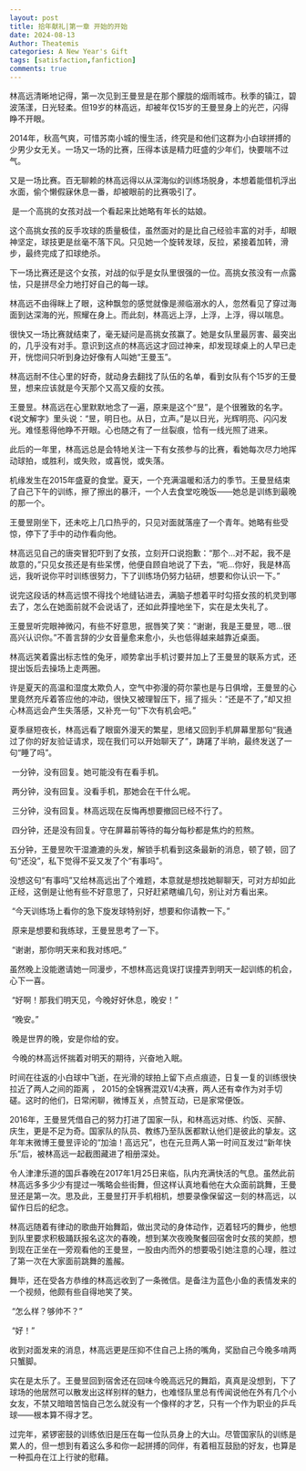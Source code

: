 ```yaml
---
layout: post
title: 拾年献礼|第一章 开始的开始
date: 2024-08-13
Author: Theatemis
categories: A New Year's Gift
tags: [satisfaction,fanfiction]
comments: true
---
```


​        林高远清晰地记得，第一次见到王曼昱是在那个朦胧的烟雨城市。秋季的镇江，碧波荡漾，日光轻柔。但19岁的林高远，却被年仅15岁的王曼昱身上的光芒，闪得睁不开眼。

​        2014年，秋高气爽，可惜苏南小城的慢生活，终究是和他们这群为小白球拼搏的少男少女无关。一场又一场的比赛，压得本该是精力旺盛的少年们，快要喘不过气。

​        又是一场比赛。百无聊赖的林高远得以从深海似的训练场脱身，本想着能借机浮出水面，偷个懒假寐休息一番，却被眼前的比赛吸引了。

​        是一个高挑的女孩对战一个看起来比她略有年长的姑娘。

​        这个高挑女孩的反手攻球的质量极佳，虽然面对的是比自己经验丰富的对手，却眼神坚定，球技更是丝毫不落下风。只见她一个旋转发球，反拉，紧接着加转，滑步，最终完成了扣球绝杀。

​        下一场比赛还是这个女孩，对战的似乎是女队里很强的一位。高挑女孩没有一点露怯，只是拼尽全力地打好自己的每一球。

​        林高远不由得眯上了眼，这种飘忽的感觉就像是濒临溺水的人，忽然看见了穿过海面到达深海的光，照耀在身上。而此刻，林高远上浮，上浮，上浮，得以喘息。

​        很快又一场比赛就结束了，毫无疑问是高挑女孩赢了。她是女队里最厉害、最突出的，几乎没有对手。意识到这点的林高远这才回过神来，却发现球桌上的人早已走开，恍惚间只听到身边好像有人叫她“王曼玉”。

​        林高远耐不住心里的好奇，就动身去翻找了队伍的名单，看到女队有个15岁的王曼昱，想来应该就是今天那个又高又瘦的女孩。

​        王曼昱。林高远在心里默默地念了一遍，原来是这个“昱”，是个很雅致的名字。《说文解字》里头说：“昱，明日也。从日，立声。”是以日光，光辉明亮、闪闪发光。难怪惹得他睁不开眼。心也随之有了一丝裂痕，恰有一线光照了进来。

​        此后的一年里，林高远总是会特地关注一下有女孩参与的比赛，看她每次尽力地挥动球拍，或胜利，或失败，或喜悦，或失落。

​        机缘发生在2015年盛夏的食堂。夏天，一个充满温暖和活力的季节。王曼昱结束了自己下午的训练，擦了擦出的暴汗，一个人去食堂吃晚饭——她总是训练到最晚的那一个。

​        王曼昱刚坐下，还未吃上几口热乎的，只见对面就落座了一个青年。她略有些受惊，停下了手中的动作看向他。

​        林高远见自己的唐突冒犯吓到了女孩，立刻开口说抱歉：“那个…对不起，我不是故意的，”只见女孩还是有些呆愣，他便自顾自地说了下去，“呃…你好，我是林高远，我听说你平时训练很努力，下了训练场仍努力钻研，想要和你认识一下。”

​        说完这段话的林高远恨不得找个地缝钻进去，满脑子想着平时勾搭女孩的机灵到哪去了，怎么在她面前就不会说话了，还如此莽撞地坐下，实在是太失礼了。

​        王曼昱听完眼神微闪，有些不好意思，抿唇笑了笑：“谢谢，我是王曼昱，嗯…很高兴认识你。”不善言辞的少女音量愈来愈小，头也低得越来越靠近桌面。

​        林高远笑着露出标志性的兔牙，顺势拿出手机讨要并加上了王曼昱的联系方式，还提出饭后去操场上走两圈。

​        许是夏天的高温和湿度太欺负人，空气中弥漫的荷尔蒙也是与日俱增，王曼昱的心里竟然充斥着答应他的冲动，很快又被理智压下，摇了摇头：“还是不了，”却又担心林高远会产生失落感，又补充一句“下次有机会吧。”

​        夏季昼短夜长，林高远看了眼窗外漫天的繁星，思绪又回到手机屏幕里那句“我通过了你的好友验证请求，现在我们可以开始聊天了”，踌躇了半晌，最终发送了一句“睡了吗”。

​        一分钟，没有回复。她可能没有在看手机。

​        两分钟，没有回复。没看手机，那她会在干什么呢。

​        三分钟，没有回复。林高远现在反悔再想要撤回已经不行了。

​        四分钟，还是没有回复。守在屏幕前等待的每分每秒都是焦灼的煎熬。

​        五分钟，王曼昱吹干湿漉漉的头发，解锁手机看到这条最新的消息，顿了顿，回了句“还没”，私下觉得不妥又发了个“有事吗”。

​        没想这句“有事吗”又给林高远出了个难题，本意就是想找她聊聊天，可对方却如此正经，这倒是让他有些不好意思了，只好赶紧瞎编几句，别让对方看出来。

​        “今天训练场上看你的急下旋发球特别好，想要和你请教一下。”

​        原来是想要和我练球，王曼昱思考了一下。

​        “谢谢，那你明天来和我对练吧。”

​        虽然晚上没能邀请她一同漫步，不想林高远竟误打误撞弄到明天一起训练的机会，心下一喜。

​        “好啊！那我们明天见，今晚好好休息，晚安！”

​        “晚安。”

​        晚是世界的晚，安是你给的安。

​        今晚的林高远怀揣着对明天的期待，兴奋地入眠。

​        时间在往返的小白球中飞逝，在光滑的球拍上留下点点痕迹，日复一复的训练很快拉近了两人之间的距离 ，           2015的全锦赛混双1/4决赛，两人还有幸作为对手切磋。这时的他们，日常闲聊，微博互关，点赞互动，已是家常便饭。

​        2016年，王曼昱凭借自己的努力打进了国家一队，和林高远对练、约饭、买醉、庆生，更是不足为奇。国家队的队员、教练乃至队医都默认他们是彼此的挚友。这年年末微博王曼昱评论的“加油！高远兄”，也在元旦两人第一时间互发过“新年快乐”后，被林高远一起截图藏进了相册深处。

​        令人津津乐道的国乒春晚在2017年1月25日来临，队内充满快活的气息。虽然此前林高远多多少少有提过一嘴略会些街舞，但这样认真地看他在大众面前跳舞，王曼昱还是第一次。思及此，王曼昱打开手机相机，想要录像保留这一刻的林高远，以留作日后的纪念。

​        林高远随着有律动的歌曲开始舞蹈，做出灵动的身体动作，迈着轻巧的舞步，他想到队里要求积极踊跃报名这次的春晚，想到某次夜晚聚餐回宿舍时女孩的笑颜，想到现在正坐在一旁观看他的王曼昱，一股由内而外的想要吸引她注意的心理，胜过了第一次在大家面前跳舞的羞赧。

​        舞毕，还在受各方恭维的林高远收到了一条微信。是备注为蓝色小鱼的表情发来的一个视频，他颇有些自得地笑了笑。

​        “怎么样？够帅不？”

​        “好！”

​        收到对面发来的消息，林高远更是压抑不住自己上扬的嘴角，奖励自己今晚多啃两只蟹脚。

​        实在是太乐了。王曼昱回到宿舍还在回味今晚高远兄的舞蹈，真真是没想到，下了球场的他居然可以散发出这样别样的魅力，也难怪队里总有传闻说他在外有几个小女友，不禁又暗暗苦恼自己怎么就没有一个像样的才艺，只有一个作为职业的乒乓球——根本算不得才艺。

​        过完年，紧锣密鼓的训练依旧是压在每一位队员身上的大山。尽管国家队的训练是累人的，但一想到有着这么多和你一起拼搏的同伴，有着相互鼓励的好友，也算是一种孤舟在江上行驶的慰藉。
